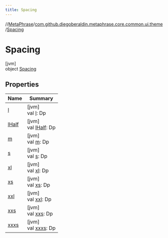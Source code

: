 ```yaml
---
title: Spacing
---
```

//[MetaPhrase](../../../index.html)/[com.github.diegoberaldin.metaphrase.core.common.ui.theme](../index.html)/[Spacing](index.html)



# Spacing



[jvm]\
object [Spacing](index.html)



## Properties


| Name | Summary |
|---|---|
| [l](l.html) | [jvm]<br>val [l](l.html): Dp |
| [lHalf](l-half.html) | [jvm]<br>val [lHalf](l-half.html): Dp |
| [m](m.html) | [jvm]<br>val [m](m.html): Dp |
| [s](s.html) | [jvm]<br>val [s](s.html): Dp |
| [xl](xl.html) | [jvm]<br>val [xl](xl.html): Dp |
| [xs](xs.html) | [jvm]<br>val [xs](xs.html): Dp |
| [xxl](xxl.html) | [jvm]<br>val [xxl](xxl.html): Dp |
| [xxs](xxs.html) | [jvm]<br>val [xxs](xxs.html): Dp |
| [xxxs](xxxs.html) | [jvm]<br>val [xxxs](xxxs.html): Dp |

